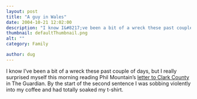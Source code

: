 ```yaml
---
layout: post
title: "A guy in Wales"
date: 2004-10-21 12:02:00
description: "I know I&#8217;ve been a bit of a wreck these past couple of days, but I really surprised myself this morning reading Phil Mountain&#8217;s letter to Clark County in The Guardian. By the start of the second sentence I was&#8230;"
thumbnail: defaultThumbnail.png
alt: ""
category: Family

author: dug
---
```


<p>I know I&#8217;ve been a bit of a wreck these past couple of days, but I really surprised myself this morning reading Phil Mountain&#8217;s <a href="http://www.guardian.co.uk/uselections2004/story/0,13918,1332255,00.html">letter to Clark County</a> in The Guardian. By the start of the second sentence I was sobbing violently into my coffee and had totally soaked my t-shirt.</p>

